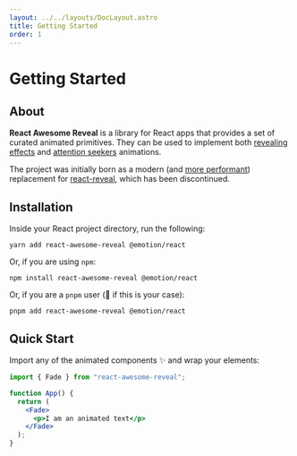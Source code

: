```yaml
---
layout: ../../layouts/DocLayout.astro
title: Getting Started
order: 1
---
```


# Getting Started

## About

**React Awesome Reveal** is a library for React apps that provides a set of curated animated primitives. They can be used to implement both [revealing effects](/docs/revealing-effects) and [attention seekers](/docs/attention-seekers) animations.

The project was initially born as a modern (and [more performant](/docs/performances)) replacement for [react-reveal](https://github.com/rnosov/react-reveal), which has been discontinued.

## Installation

Inside your React project directory, run the following:

```shell
yarn add react-awesome-reveal @emotion/react
```

Or, if you are using `npm`:

```shell
npm install react-awesome-reveal @emotion/react
```

Or, if you are a `pnpm` user (:raised_hands: if this is your case):

```shell
pnpm add react-awesome-reveal @emotion/react
```

## Quick Start

Import any of the animated components :sparkles: and wrap your elements:

```jsx
import { Fade } from "react-awesome-reveal";

function App() {
  return (
    <Fade>
      <p>I am an animated text</p>
    </Fade>
  );
}
```
